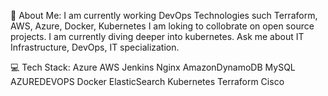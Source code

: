 💫 About Me:
I am currently working DevOps Technologies such Terraform, AWS, Azure, Docker, Kubernetes
I am loking to collobrate on open source projects.
I am currently diving deeper into kubernetes.
Ask me about IT Infrastructure, DevOps, IT specialization.

💻 Tech Stack:
Azure AWS Jenkins Nginx AmazonDynamoDB MySQL AZUREDEVOPS Docker ElasticSearch Kubernetes Terraform  Cisco






